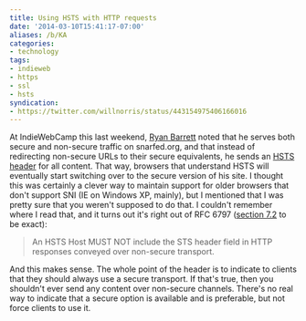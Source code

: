 ```yaml
---
title: Using HSTS with HTTP requests
date: '2014-03-10T15:41:17-07:00'
aliases: /b/KA
categories:
- technology
tags:
- indieweb
- https
- ssl
- hsts
syndication:
- https://twitter.com/willnorris/status/443154975406166016
---
```

At IndieWebCamp this last weekend, [Ryan Barrett](https://snarfed.org/) noted that he serves both secure and non-secure
traffic on snarfed.org, and that instead of redirecting non-secure URLs to their secure equivalents, he sends an [HSTS
header](https://en.wikipedia.org/wiki/HTTP_Strict_Transport_Security) for all content.  That way, browsers that
understand HSTS will eventually start switching over to the secure version of his site.  I thought this was certainly a
clever way to maintain support for older browsers that don't support SNI (IE on Windows XP, mainly), but I mentioned
that I was pretty sure that you weren't supposed to do that.  I couldn't remember where I read that, and it turns out
it's right out of RFC 6797 ([section 7.2](http://tools.ietf.org/html/rfc6797#section-7.2) to be exact):

> An HSTS Host MUST NOT include the STS header field in HTTP responses conveyed over non-secure transport.

And this makes sense.  The whole point of the header is to indicate to clients that they should always use a secure
transport.  If that's true, then you shouldn't ever send any content over non-secure channels.  There's no real way to
indicate that a secure option is available and is preferable, but not force clients to use it.

